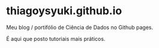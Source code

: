 # thiagoysyuki.github.io
Meu blog / portifólio de Ciência de Dados no Github pages.

É aqui que posto tutoriais mais práticos.
